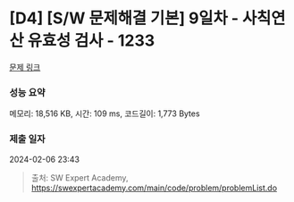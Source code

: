 # [D4] [S/W 문제해결 기본] 9일차 - 사칙연산 유효성 검사 - 1233 

[문제 링크](https://swexpertacademy.com/main/code/problem/problemDetail.do?contestProbId=AV141176AIwCFAYD) 

### 성능 요약

메모리: 18,516 KB, 시간: 109 ms, 코드길이: 1,773 Bytes

### 제출 일자

2024-02-06 23:43



> 출처: SW Expert Academy, https://swexpertacademy.com/main/code/problem/problemList.do